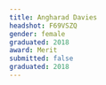```yaml
---
title: Angharad Davies
headshot: F69VSZQ
gender: female
graduated: 2018
award: Merit
submitted: false
graduated: 2018
---
```

